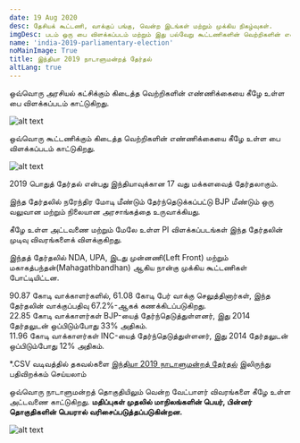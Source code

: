 ```yaml
---
date: 19 Aug 2020
desc: தேசியக் கூட்டணி, வாக்குப் பங்கு, வென்ற இடங்கள் மற்றும் முக்கிய நிகழ்வுகள்.
imgDesc: படம் ஒரு பை விளக்கப்படம் மற்றும் இது பல்வேறு கூட்டணிகளின் வெற்றிகளின் எண்ணிக்கையைக் காட்டுகிறது.
name: 'india-2019-parliamentary-election'
noMainImage: True
title: இந்தியா 2019 நாடாளுமன்றத் தேர்தல்
altLang: true
---
```

<div>
    <adsbygoogle />
</div>
<Adsense
          data-ad-client="ca-pub-3042269102042405"
          data-ad-slot="1234567890"
/>

ஒவ்வொரு அரசியல் கட்சிக்கும் கிடைத்த வெற்றிகளின் எண்ணிக்கையை கீழே உள்ள பை விளக்கப்படம் காட்டுகிறது.  

<img src="/politics/india-2019-parliamentary-election/india-2019-election-1.png" alt="alt text" class="blogs_image">

ஒவ்வொரு கூட்டணிக்கும் கிடைத்த வெற்றிகளின் எண்ணிக்கையை கீழே உள்ள பை விளக்கப்படம் காட்டுகிறது.  

<img src="/politics/india-2019-parliamentary-election/india-2019-election-2.png" alt="alt text" class="blogs_image">

2019 பொதுத் தேர்தல் என்பது இந்தியாவுக்கான 17 வது மக்களவைத் தேர்தலாகும்.

இந்த தேர்தலில் நரேந்திர மோடி  மீண்டும் தேர்ந்தெடுக்கப்பட்டு BJP மீண்டும் ஒரு வலுவான மற்றும் நிலையான அரசாங்கத்தை உருவாக்கியது. 

கீழே உள்ள அட்டவணை மற்றும் மேலே உள்ள PI விளக்கப்படங்கள் இந்த தேர்தலின் முடிவு விவரங்களைக் விளக்குகிறது.

இந்தத் தேர்தலில் NDA, UPA, இடது முன்னணி(Left Front) மற்றும் மகாகத்பந்தன்(Mahagathbandhan) ஆகிய நான்கு முக்கிய கூட்டணிகள் போட்டியிட்டன.

90.87 கோடி வாக்காளர்களில், 61.08 கோடி பேர் வாக்கு செலுத்தினார்கள், இந்த தேர்தலின் வாக்குப்பதிவு 67.2%-ஆகக் கணக்கிடப்படுகிறது.  
22.85 கோடி வாக்காளர்கள் BJP-யைத் தேர்ந்தெடுத்துள்ளனர், இது 2014 தேர்தலுடன் ஒப்பிடும்போது 33% அதிகம்.  
11.96 கோடி வாக்காளர்கள் INC-யைத் தேர்ந்தெடுத்துள்ளனர், இது 2014 தேர்தலுடன் ஒப்பிடும்போது 12% அதிகம்.  

\*.CSV வடிவத்தில் தகவல்களை [இந்தியா 2019 நாடாளுமன்றத் தேர்தல்](http://thedatatalks.in/datas/politics/india-2019-parliamentary-election.csv) இலிருந்து பதிவிறக்கம் செய்யலாம்

ஒவ்வொரு நாடாளுமன்றத் தொகுதியிலும் வென்ற வேட்பாளர் விவரங்களை கீழே உள்ள அட்டவணை காட்டுகிறது.
**மதிப்புகள் முதலில் மாநிலங்களின் பெயர், பின்னர் தொகுதிகளின் பெயரால் வரிசைப்படுத்தப்படுகின்றன.**

<img src="/politics/india-2019-parliamentary-election/india-2019-election-3.png" alt="alt text" class="blogs_image">


<style>

</style>